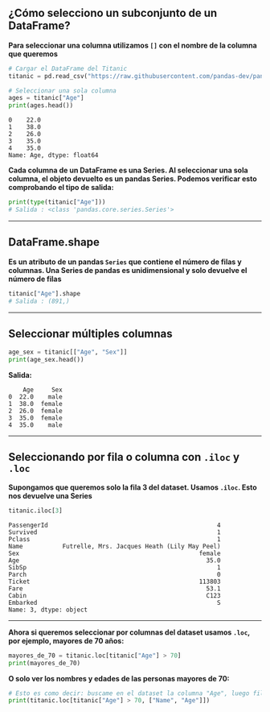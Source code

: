 ﻿
## ¿Cómo selecciono un subconjunto de un DataFrame?

**Para seleccionar una columna utilizamos `[]` con el nombre de la columna que queremos**

```python
# Cargar el DataFrame del Titanic
titanic = pd.read_csv("https://raw.githubusercontent.com/pandas-dev/pandas/main/doc/data/titanic.csv")

# Seleccionar una sola columna
ages = titanic["Age"]
print(ages.head())
```

```text
0    22.0
1    38.0
2    26.0
3    35.0
4    35.0
Name: Age, dtype: float64
```

**Cada columna de un DataFrame es una Series. Al seleccionar una sola columna, el objeto devuelto es un pandas Series. Podemos verificar esto comprobando el tipo de salida:**

```python
print(type(titanic["Age"]))
# Salida : <class 'pandas.core.series.Series'>
```

---

## DataFrame.shape

**Es un atributo de un pandas `Series` que contiene el número de filas y columnas. Una Series de pandas es unidimensional y solo devuelve el número de filas**

```python
titanic["Age"].shape
# Salida : (891,)
```

---

## Seleccionar múltiples columnas

```python
age_sex = titanic[["Age", "Sex"]]
print(age_sex.head())
```

**Salida:**

```text
    Age     Sex
0  22.0    male
1  38.0  female
2  26.0  female
3  35.0  female
4  35.0    male
```

---

## Seleccionando por fila o columna con `.iloc` y `.loc`

**Supongamos que queremos solo la fila 3 del dataset. Usamos `.iloc`. Esto nos devuelve una Series**

```python
titanic.iloc[3]
```

```text
PassengerId                                               4
Survived                                                  1
Pclass                                                    1
Name           Futrelle, Mrs. Jacques Heath (Lily May Peel)
Sex                                                  female
Age                                                    35.0
SibSp                                                     1
Parch                                                     0
Ticket                                               113803
Fare                                                   53.1
Cabin                                                  C123
Embarked                                                  S
Name: 3, dtype: object
```

---

**Ahora si queremos seleccionar por columnas del dataset usamos `.loc`, por ejemplo, mayores de 70 años:**

```python
mayores_de_70 = titanic.loc[titanic["Age"] > 70]
print(mayores_de_70)
```

**O solo ver los nombres y edades de las personas mayores de 70:**

```python
# Esto es como decir: buscame en el dataset la columna "Age", luego filtrá solo las que son mayores de 70 y luego dame los nombres y las edades
print(titanic.loc[titanic["Age"] > 70, ["Name", "Age"]])
```
